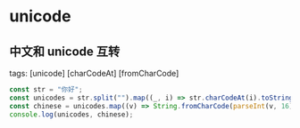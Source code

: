 # unicode

## 中文和 unicode 互转

tags: [unicode] [charCodeAt] [fromCharCode]

```javascript
const str = "你好";
const unicodes = str.split("").map((_, i) => str.charCodeAt(i).toString(16));
const chinese = unicodes.map((v) => String.fromCharCode(parseInt(v, 16)));
console.log(unicodes, chinese);
```
